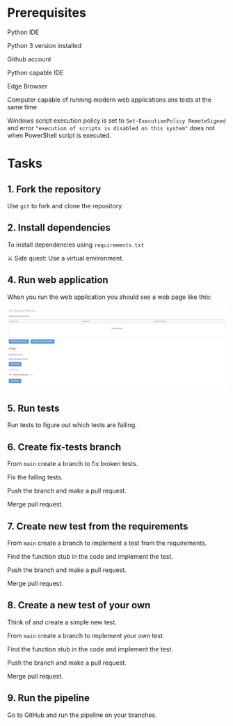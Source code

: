 # Prerequisites
Python IDE

Python 3 version installed

Github account

Python capable IDE

Edge Browser

Computer capable of running modern web applications ans tests at the same time

Windows script execution policy is set to `Set-ExecutionPolicy RemoteSigned` and error `"execution of scripts is disabled on this system"` does not when PowerShell script is executed.

# Tasks

## 1. Fork the repository

Use `git` to fork and clone the repository.

## 2. Install dependencies

To install dependencies using `requirements.txt`

⚔️ Side quest: Use a virtual environment.

## 4. Run web application
When you run the web application you should see a web page like this:

![web app](readme_assets/image.png)

## 5. Run tests
Run tests to figure out which tests are failing.

## 6. Create fix-tests branch
From `main` create a branch to fix broken tests.

Fix the failing tests.

Push the branch and make a pull request.

Merge pull request.

## 7. Create new test from the requirements
From `main` create a branch to implement a test from the requirements.

Find the function stub in the code and implement the test.

Push the branch and make a pull request.

Merge pull request. 

## 8. Create a new test of your own
Think of and create a simple new test.

From `main` create a branch to implement your own test.

Find the function stub in the code and implement the test.

Push the branch and make a pull request.

Merge pull request.

## 9. Run the pipeline
Go to GitHub and run the pipeline on your branches.

